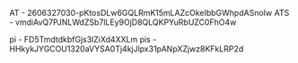 AT - 2606327030-pKtosDLw6GQLRmK15mLAZcOkeIbbGWhpdASnoIw
ATS - vmdiAvQ7PJNLWdZSb7lLEy9OjD8QLQKPYuRbUZC0FhO4w


pi -  FD5TmdtdkbfGjs3lZiXd4XXLm
pis  - HHkykJYGCOU1320aVYSA0Tj4kjJlpx31pANpXZjwz8KFkLRP2d
